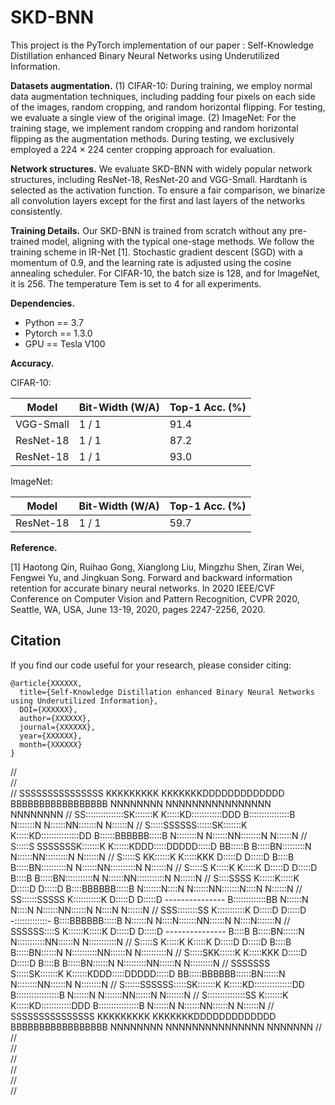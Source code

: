 # SKD-BNN

This project is the PyTorch implementation of our paper : Self-Knowledge Distillation enhanced Binary Neural Networks using Underutilized Information.

**Datasets augmentation.** (1) CIFAR-10: During training, we employ normal data augmentation techniques, including padding four pixels on each side of the images, random cropping, and random horizontal flipping. For testing, we evaluate a single view of the original image. (2) ImageNet: For the training stage, we implement random cropping and random horizontal flipping as the augmentation methods. During testing, we exclusively employed a 224 × 224 center cropping approach for evaluation.

**Network structures.** We evaluate SKD-BNN with widely popular network structures, including ResNet-18, ResNet-20 and VGG-Small. Hardtanh is selected as the activation function. To ensure a fair comparison, we binarize all convolution layers except for the first and last layers of the networks consistently.

**Training Details.** Our SKD-BNN is trained from scratch without any pre-trained model, aligning with the typical one-stage methods. We follow the training scheme in IR-Net [1]. Stochastic gradient descent (SGD) with a momentum of 0.9, and the learning rate is adjusted using the cosine annealing scheduler. For CIFAR-10, the batch size is 128, and for ImageNet, it is 256. The temperature Tem is set to 4 for all experiments.

**Dependencies.**

- Python == 3.7
- Pytorch == 1.3.0
- GPU == Tesla V100

**Accuracy.** 

CIFAR-10:

|   Model   | Bit-Width (W/A) | Top-1 Acc. (%) |
| --------- | --------------- | ------------ |
| VGG-Small | 1 / 1           | 91.4         |
| ResNet-18 | 1 / 1           | 87.2         |
| ResNet-18 | 1 / 1           | 93.0         | 

ImageNet:

|   Model   | Bit-Width (W/A) | Top-1 Acc. (%) |
| --------- | --------------- | --------- |
| ResNet-18 | 1 / 1           | 59.7      |

**Reference.** 

[1] Haotong Qin, Ruihao Gong, Xianglong Liu, Mingzhu Shen,
Ziran Wei, Fengwei Yu, and Jingkuan Song. Forward and
backward information retention for accurate binary neural networks. In 2020 IEEE/CVF Conference on Computer Vision and Pattern Recognition, CVPR 2020, Seattle, WA, USA, June 13-19, 2020, pages 2247-2256, 2020.

## Citation

If you find our code useful for your research, please consider citing:

    @article{XXXXXX,
      title={Self-Knowledge Distillation enhanced Binary Neural Networks using Underutilized Information},
      DOI={XXXXXX},
      author={XXXXXX},
      journal={XXXXXX},
      year={XXXXXX},
      month={XXXXXX}
    }


//                                                                                                                                                   
//                                                                                                                                                   
//     SSSSSSSSSSSSSSS KKKKKKKKK    KKKKKKKDDDDDDDDDDDDD                         BBBBBBBBBBBBBBBBB   NNNNNNNN        NNNNNNNNNNNNNNNN        NNNNNNNN
//   SS:::::::::::::::SK:::::::K    K:::::KD::::::::::::DDD                      B::::::::::::::::B  N:::::::N       N::::::NN:::::::N       N::::::N
//  S:::::SSSSSS::::::SK:::::::K    K:::::KD:::::::::::::::DD                    B::::::BBBBBB:::::B N::::::::N      N::::::NN::::::::N      N::::::N
//  S:::::S     SSSSSSSK:::::::K   K::::::KDDD:::::DDDDD:::::D                   BB:::::B     B:::::BN:::::::::N     N::::::NN:::::::::N     N::::::N
//  S:::::S            KK::::::K  K:::::KKK  D:::::D    D:::::D                    B::::B     B:::::BN::::::::::N    N::::::NN::::::::::N    N::::::N
//  S:::::S              K:::::K K:::::K     D:::::D     D:::::D                   B::::B     B:::::BN:::::::::::N   N::::::NN:::::::::::N   N::::::N
//   S::::SSSS           K::::::K:::::K      D:::::D     D:::::D                   B::::BBBBBB:::::B N:::::::N::::N  N::::::NN:::::::N::::N  N::::::N
//    SS::::::SSSSS      K:::::::::::K       D:::::D     D:::::D ---------------   B:::::::::::::BB  N::::::N N::::N N::::::NN::::::N N::::N N::::::N
//      SSS::::::::SS    K:::::::::::K       D:::::D     D:::::D -:::::::::::::-   B::::BBBBBB:::::B N::::::N  N::::N:::::::NN::::::N  N::::N:::::::N
//         SSSSSS::::S   K::::::K:::::K      D:::::D     D:::::D ---------------   B::::B     B:::::BN::::::N   N:::::::::::NN::::::N   N:::::::::::N
//              S:::::S  K:::::K K:::::K     D:::::D     D:::::D                   B::::B     B:::::BN::::::N    N::::::::::NN::::::N    N::::::::::N
//              S:::::SKK::::::K  K:::::KKK  D:::::D    D:::::D                    B::::B     B:::::BN::::::N     N:::::::::NN::::::N     N:::::::::N
//  SSSSSSS     S:::::SK:::::::K   K::::::KDDD:::::DDDDD:::::D                   BB:::::BBBBBB::::::BN::::::N      N::::::::NN::::::N      N::::::::N
//  S::::::SSSSSS:::::SK:::::::K    K:::::KD:::::::::::::::DD                    B:::::::::::::::::B N::::::N       N:::::::NN::::::N       N:::::::N
//  S:::::::::::::::SS K:::::::K    K:::::KD::::::::::::DDD                      B::::::::::::::::B  N::::::N        N::::::NN::::::N        N::::::N
//   SSSSSSSSSSSSSSS   KKKKKKKKK    KKKKKKKDDDDDDDDDDDDD                         BBBBBBBBBBBBBBBBB   NNNNNNNN         NNNNNNNNNNNNNNN         NNNNNNN
//                                                                                                                                                   
//                                                                                                                                                   
//                                                                                                                                                   
//                                                                                                                                                   
//                                                                                                                                                   
//                                                                                                                                                   
//                                                                                                                                                   
